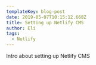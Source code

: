 ```yaml
---
templateKey: blog-post
date: 2019-05-07T10:15:12.668Z
title: Setting up Netlify CMS
author: Eli
tags:
  - Netlify
---
```

Intro about setting up Netlify CMS
